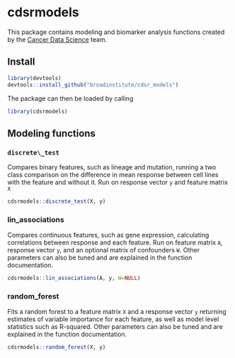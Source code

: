 cdsrmodels
================

This package contains modeling and biomarker analysis functions
created by the [Cancer Data Science](http://cancerdatascience.org/) team.

## Install

``` r
library(devtools)
devtools::install_github("broadinstitute/cdsr_models")
```

The package can then be loaded by calling

``` r
library(cdsrmodels)
```

## Modeling functions

### `discrete\_test`

Compares binary features, such as lineage and mutation, running a two class
comparison on the difference in mean response between cell lines with the
feature and without it. Run on response vector `y` and feature matrix `X`

``` r
cdsrmodels::discrete_test(X, y)
```

### lin\_associations

Compares continuous features, such as gene expression, calculating
correlations between response and each feature. Run on feature matrix
`A`, response vector `y`, and an optional matrix of confounders `W`.
Other parameters can also be tuned and are explained in the function
documentation.

``` r
cdsrmodels::lin_associations(A, y, W=NULL)
```

### random\_forest

Fits a random forest to a feature matrix `X` and a response vector `y`
returning estimates of variable importance for each feature, as well as
model level statistics such as R-squared. Other parameters can also be
tuned and are explained in the function documentation.

``` r
cdsrmodels::random_forest(X, y)
```
